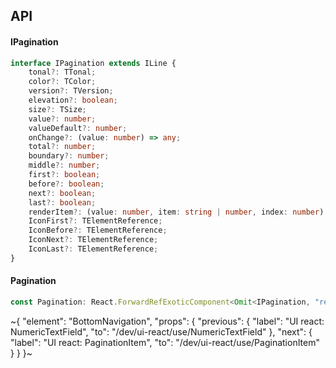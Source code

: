 

## API

#### IPagination

```ts
interface IPagination extends ILine {
    tonal?: TTonal;
    color?: TColor;
    version?: TVersion;
    elevation?: boolean;
    size?: TSize;
    value?: number;
    valueDefault?: number;
    onChange?: (value: number) => any;
    total?: number;
    boundary?: number;
    middle?: number;
    first?: boolean;
    before?: boolean;
    next?: boolean;
    last?: boolean;
    renderItem?: (value: number, item: string | number, index: number) => TElement;
    IconFirst?: TElementReference;
    IconBefore?: TElementReference;
    IconNext?: TElementReference;
    IconLast?: TElementReference;
}
```

#### Pagination

```ts
const Pagination: React.ForwardRefExoticComponent<Omit<IPagination, "ref"> & React.RefAttributes<unknown>>;
```


~{
  "element": "BottomNavigation",
  "props": {
    "previous": {
      "label": "UI react: NumericTextField",
      "to": "/dev/ui-react/use/NumericTextField"
    },
    "next": {
      "label": "UI react: PaginationItem",
      "to": "/dev/ui-react/use/PaginationItem"
    }
  }
}~
